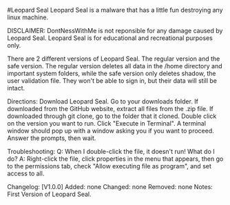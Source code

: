 #Leopard Seal
Leopard Seal is a malware that has a little fun destroying any linux machine.

DISCLAIMER: DontNessWithMe is not reponsible for any damage caused by Leopard Seal. Leopard Seal is for educational and recreational purposes only.

There are 2 different versions of Leopard Seal. The regular version and the safe version. The regular version deletes all data in the /home directory
and important system folders, while the safe version only deletes shadow, the user validation file. They won't be able to sign in, but their data will
still be intact.

Directions:
Download Leopard Seal.
Go to your downloads folder.
If downloaded from the GitHub website, extract all files from the .zip file.
If downloaded through git clone, go to the folder that it cloned.
Double click on the version you want to run.
Click "Execute in Terminal".
A terminal window should pop up with a window asking you if you want to proceed.
Answer the prompts, then wait.

Troubleshooting:
Q: When I double-click the file, it doesn't run! What do I do?
A: Right-click the file, click properties in the menu that appears, then go to the permissions tab, check "Allow executing file as program", and set access to all.

Changelog:
[V1.0.0]
Added:
none
Changed:
none
Removed:
none
Notes:
First Version of Leopard Seal.
